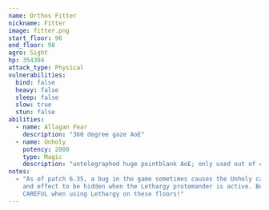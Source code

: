 ```yaml
---
name: Orthos Fitter
nickname: Fitter
image: fitter.png
start_floor: 96
end_floor: 98
agro: Sight
hp: 354304
attack_type: Physical
vulnerabilities:
  bind: false
  heavy: false
  sleep: false
  slow: true
  stun: false
abilities:
  - name: Allagan Fear
    description: "360 degree gaze AoE"
  - name: Unholy
    potency: 2000
    type: Magic
    description: "untelegraphed huge pointblank AoE; only used out of combat"
notes:
  - "As of patch 6.35, a bug in the game sometimes causes the Unholy cast bar
    and effect to be hidden when the Lethargy protomander is active. Be VERY
    CAREFUL when using Lethargy on these floors!"
---
```

